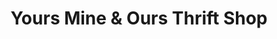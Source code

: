 ---
title: "Yours Mine & Ours Thrift Shop"
url: /rice-lake/yours-mine-und-ours-thrift-shop/
shop: Gebrauchtwaren
---